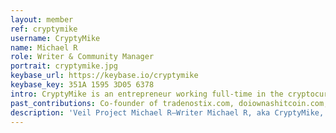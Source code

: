 ```yaml
---
layout: member
ref: cryptymike
username: CryptyMike
name: Michael R
role: Writer & Community Manager
portrait: cryptymike.jpg
keybase_url: https://keybase.io/cryptymike
keybase_key: 351A 1595 3D05 6378
intro: CryptyMike is an entrepreneur working full-time in the cryptocurrency space. We will leverage Mike’s connections in the media and his content creation talents to share the Veil message with the world. His social skills and his ability to connect with people makes him a great addition to our active staff.
past_contributions: Co-founder of tradenostix.com, doiownashitcoin.com, and an advisor to various projects relevant to the blockchain community.
description: 'Veil Project Michael R—Writer Michael R, aka CryptyMike, is a writer with more than just a knack for the written word. His ability to connect to and engage people strongly bolster Veil. Read more here.'
---
```

